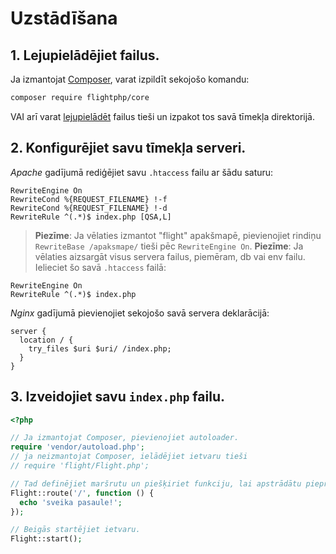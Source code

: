 # Uzstādīšana

## **1. Lejupielādējiet failus.**

Ja izmantojat [Composer](https://getcomposer.org), varat izpildīt sekojošo
komandu:

```bash
composer require flightphp/core
```

VAI arī varat [lejupielādēt](https://github.com/flightphp/core/archive/master.zip)
failus tieši un izpakot tos savā tīmekļa direktorijā.

## **2. Konfigurējiet savu tīmekļa serveri.**

*Apache* gadījumā rediģējiet savu `.htaccess` failu ar šādu saturu:

```apacheconf
RewriteEngine On
RewriteCond %{REQUEST_FILENAME} !-f
RewriteCond %{REQUEST_FILENAME} !-d
RewriteRule ^(.*)$ index.php [QSA,L]
```

> **Piezīme**: Ja vēlaties izmantot "flight" apakšmapē, pievienojiet rindiņu
> `RewriteBase /apaksmape/` tieši pēc `RewriteEngine On`.
> **Piezīme**: Ja vēlaties aizsargāt visus servera failus, piemēram, db vai env failu.
> Ielieciet šo savā `.htaccess` failā:

```apacheconf
RewriteEngine On
RewriteRule ^(.*)$ index.php
```

*Nginx* gadījumā pievienojiet sekojošo savā servera deklarācijā:

```nginx
server {
  location / {
    try_files $uri $uri/ /index.php;
  }
}
```

## **3. Izveidojiet savu `index.php` failu.**

```php
<?php

// Ja izmantojat Composer, pievienojiet autoloader.
require 'vendor/autoload.php';
// ja neizmantojat Composer, ielādējiet ietvaru tieši
// require 'flight/Flight.php';

// Tad definējiet maršrutu un piešķiriet funkciju, lai apstrādātu pieprasījumu.
Flight::route('/', function () {
  echo 'sveika pasaule!';
});

// Beigās startējiet ietvaru.
Flight::start();
```